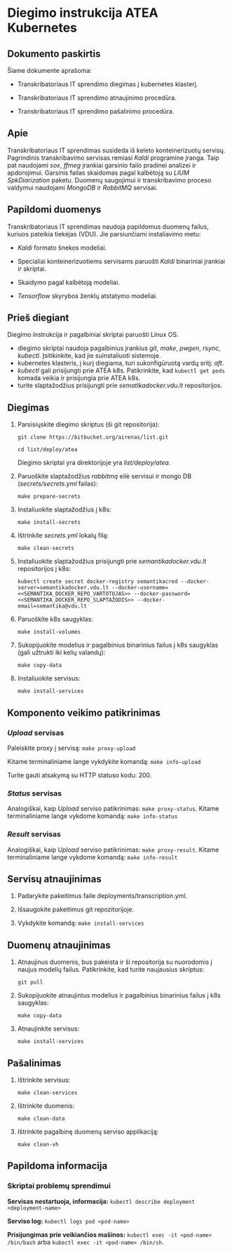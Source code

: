 # Diegimo instrukcija ATEA Kubernetes

## Dokumento paskirtis

Šiame dokumente aprašoma:

- Transkribatoriaus IT sprendimo diegimas į kubernetes klasterį.

- Transkribatoriaus IT sprendimo atnaujinimo procedūra.

- Transkribatoriaus IT sprendimo pašalinimo procedūra.

## Apie

Transkribatoriaus IT sprendimas susideda iš keleto konteinerizuotų servisų. Pagrindinis transkribavimo servisas remiasi *Kaldi* programine įranga. Taip pat naudojami *sox*, *ffmeg* įrankiai garsinio failo pradinei analizei ir apdorojimui. Garsinis failas skaidomas pagal kalbėtoją su *LIUM SpkDiarization* paketu. Duomenų saugojimui ir transkribavimo proceso valdymui naudojami *MongoDB* ir *RabbitMQ* servisai.

## Papildomi duomenys

Transkribatoriaus IT sprendimas naudoja papildomus duomenų failus, kuriuos pateikia tiekėjas (VDU). Jie parsiunčiami instaliavimo metu:

- *Kaldi* formato šnekos modeliai.

- Specialiai konteinerizuotiems servisams paruošti *Kaldi* binariniai įrankiai ir skriptai.

- Skaidymo pagal kalbėtoją modeliai.

- *Tensorflow* skyrybos ženklų atstatymo modeliai.

## Prieš diegiant

Diegimo instrukcija ir pagalbiniai skriptai paruošti Linux OS.

- diegimo skriptai naudoja pagalbinius įrankius *git*, *make*, *pwgen*, *rsync*, *kubectl*. Įsitikinkite, kad jie suinstaliuoti sistemoje.
- kubernetes klasteris, į kurį diegiama, turi sukonfigūruotą vardų sritį: *aft*.
- *kubectl* gali prisijungti prie ATEA k8s. Patikrinkite, kad  `kubectl get pods` komada veikia ir prisijungia prie ATEA k8s.
- turite slaptažodžius prisijungti prie *sematikadocker.vdu.lt* repositorijos.

## Diegimas

1. Parsisiųskite diegimo skriptus (ši git repositorija):

    `git clone https://bitbucket.org/airenas/list.git`

    `cd list/deploy/atea`

    Diegimo skriptai yra direktorijoje yra *list/deploy/atea*.

1. Paruoškite slaptažodžius *rabbitmq* eilė servisui ir mongo DB (*secrets/secrets.yml* failas):

    `make prepare-secrets`

1. Instaliuokite slaptažodžius į k8s:

    `make install-secrets`

1. Ištrinkite *secrets.yml* lokalų filą:

    `make clean-secrets`

1. Instaliuokite slaptažodžius prisijungti prie *semantikadocker.vdu.lt* repositorijos į k8s:

    `kubectl create secret docker-registry semantikacred --docker-server=semantikadocker.vdu.lt --docker-username=<<SEMANTIKA_DOCKER_REPO_VARTOTOJAS>> --docker-password=<<SEMANTIKA_DOCKER_REPO_SLAPTAŽODIS>> --docker-email=semantika@vdu.lt`

1. Paruoškite k8s saugyklas:

    `make install-volumes`

1. Sukopijuokite modelius ir pagalbinius binarinius failus į k8s saugyklas (gali užtrukti iki kelių valandų):

    `make copy-data`

1. Instaliuokite servisus:

    `make install-services`

## Komponento veikimo patikrinimas

### *Upload* servisas

Paleiskite proxy į servisą: `make proxy-upload`

Kitame terminaliniame lange vykdykite komandą: `make info-upload`

Turite gauti atsakymą su HTTP statuso kodu: 200.

### *Status* servisas

Analogiškai, kaip *Upload* serviso patikrinimas: `make proxy-status`. Kitame terminaliniame lange vykdome komandą: `make info-status`

### *Result* servisas

Analogiškai, kaip *Upload* serviso patikrinimas: `make proxy-result`. Kitame terminaliniame lange vykdome komandą: `make info-result`

## Servisų atnaujinimas

1. Padarykite pakeitimus faile deployments/transcription.yml.

1. Išsaugokite pakeitimus git repozitorijoje.

1. Vykdykite komandą: `make install-services`

## Duomenų atnaujinimas

1. Atnaujinus duomenis, bus pakeista ir ši repositorija su nuorodomis į naujus modelių failus. Patikrinkite, kad turite naujausius skriptus:

    `git pull`

1. Sukopijuokite atnaujintus modelius ir pagalbinius binarinius failus į k8s saugyklas:

    `make copy-data`

1. Atnaujinkite servisus:

    `make install-services`

## Pašalinimas

1. Ištrinkite servisus:

    `make clean-services`

1. Ištrinkite duomenis:

    `make clean-data`

1. Ištrinkite pagalbinę duomenų serviso applikaciją:

    `make clean-vh`

## Papildoma informacija

### Skriptai problemų sprendimui

**Servisas nestartuoja, informacija:** `kubectl describe deployment <deployment-name>`

**Serviso log:** `kubectl logs pod <pod-name>`

**Prisijungimas prie veikiančios mašinos:** `kubectl exec -it <pod-name> /bin/bash` arba `kubectl exec -it <pod-name> /bin/sh`.
